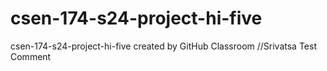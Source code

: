 # csen-174-s24-project-hi-five
csen-174-s24-project-hi-five created by GitHub Classroom
//Srivatsa Test Comment
